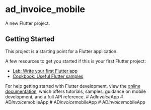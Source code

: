 # ad_invoice_mobile

A new Flutter project.

## Getting Started

This project is a starting point for a Flutter application.

A few resources to get you started if this is your first Flutter project:

- [Lab: Write your first Flutter app](https://docs.flutter.dev/get-started/codelab)
- [Cookbook: Useful Flutter samples](https://docs.flutter.dev/cookbook)

For help getting started with Flutter development, view the
[online documentation](https://docs.flutter.dev/), which offers tutorials,
samples, guidance on mobile development, and a full API reference.
#   A d _ I n v o i c e _ A p p  
 #   A D _ i n v o i c e _ m o b i l e A p p  
 #   A D _ i n v o i c e _ m o b i l e A p p  
 #   A D _ i n v o i c e _ m o b i l e A p p  
 